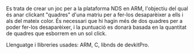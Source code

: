 Es trata de crear un joc per a la plataforma NDS en ARM, l'objectiu del qual és anar clickant "quadres" d'una matriu per a fer-los desaparèixer a ells i als del mateix color. És necessari que hi hagin més de dos quadres per a poder fer-los desaparèixer, i la puntuació es donarà basada en la quantitat de quadres que esborrem en un sol click.

Llenguatge i llibreries usades: ARM, C, libnds de devkitPro.